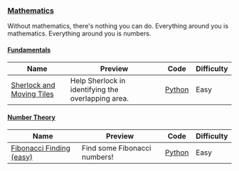 ### [Mathematics](https://www.hackerrank.com/domains/mathematics)
Without mathematics, there's nothing you can do. Everything around you is mathematics. Everything around you is numbers.

#### [Fundamentals](https://www.hackerrank.com/domains/mathematics/fundamentals)

Name | Preview | Code | Difficulty
---- | ------- | ---- | ----------
[Sherlock and Moving Tiles](https://www.hackerrank.com/challenges/sherlock-and-moving-tiles)|Help Sherlock in identifying the overlapping area.|[Python](sherlock-and-moving-tiles.py)|Easy
#### [Number Theory](https://www.hackerrank.com/domains/mathematics/number-theory)

Name | Preview | Code | Difficulty
---- | ------- | ---- | ----------
[Fibonacci Finding (easy)](https://www.hackerrank.com/challenges/fibonacci-finding-easy)|Find some Fibonacci numbers!|[Python](fibonacci-finding-easy.py)|Easy

